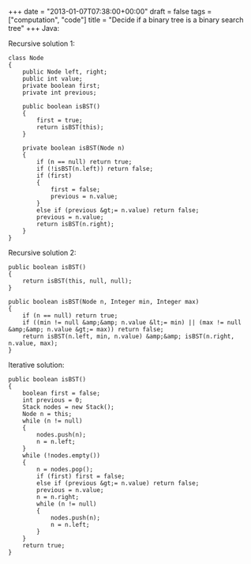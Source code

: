 +++
date = "2013-01-07T07:38:00+00:00"
draft = false
tags = ["computation", "code"]
title = "Decide if a binary tree is a binary search tree"
+++
Java:

Recursive solution 1:

    class Node
    {
        public Node left, right;
        public int value;
        private boolean first;
        private int previous;

        public boolean isBST()
        {
            first = true;
            return isBST(this);
        }

        private boolean isBST(Node n)
        {
            if (n == null) return true;
            if (!isBST(n.left)) return false;
            if (first)
            {
                first = false;
                previous = n.value;
            }
            else if (previous &gt;= n.value) return false;
            previous = n.value;
            return isBST(n.right);
        }
    }

Recursive solution 2:

    public boolean isBST()
    {
        return isBST(this, null, null);
    }

    public boolean isBST(Node n, Integer min, Integer max)
    {
        if (n == null) return true;
        if ((min != null &amp;&amp; n.value &lt;= min) || (max != null &amp;&amp; n.value &gt;= max)) return false;
        return isBST(n.left, min, n.value) &amp;&amp; isBST(n.right, n.value, max);
    }

Iterative solution:

    public boolean isBST()
    {
        boolean first = false;
        int previous = 0;
        Stack nodes = new Stack();
        Node n = this;
        while (n != null)
        {
            nodes.push(n);
            n = n.left;
        }
        while (!nodes.empty())
        {
            n = nodes.pop();
            if (first) first = false;
            else if (previous &gt;= n.value) return false;
            previous = n.value;
            n = n.right;
            while (n != null)
            {
                nodes.push(n);
                n = n.left;
            }
        }
        return true;
    }
